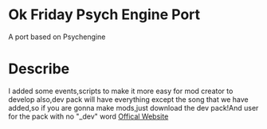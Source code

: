 # Ok Friday Psych Engine Port
A port based on Psychengine
# Describe
I added some events,scripts to make it more easy for mod creator to develop
also,dev pack will have everything except the song that we have added,so if you
are gonna make mods,just download the dev pack!And user for the pack with no "_dev"
word [Offical Website](ofpepchinese.eu.org "ofpep's official blog")
